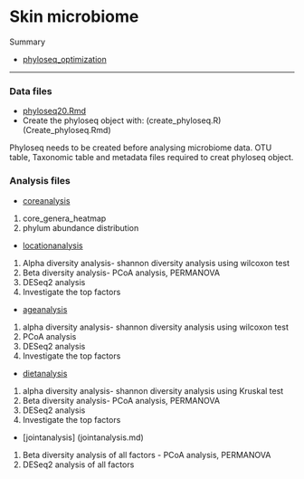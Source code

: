# Skin microbiome


Summary
* [phyloseq_optimization](phyloseq_optimization.md) 
----------------------------------------------------------------------------

### Data files

* [phyloseq20.Rmd](phyloseq20.Rmd)
* Create the phyloseq object with: (create_phyloseq.R) (Create_phyloseq.Rmd)

Phyloseq needs to be created before analysing microbiome data. OTU
table, Taxonomic table and metadata files required to creat phyloseq
object.


### Analysis files

* [coreanalysis](coreanalysis.md)
1. core_genera_heatmap
2. phylum abundance distribution

* [locationanalysis](locationanalysis.md)
1. Alpha diversity analysis- shannon diversity analysis using wilcoxon test
2. Beta diversity analysis- PCoA analysis, PERMANOVA
3. DESeq2 analysis
4. Investigate the top factors

* [ageanalysis](ageanalysis.md)
1. alpha diversity analysis- shannon diversity analysis using wilcoxon test
2. PCoA analysis
3. DESeq2 analysis
4. Investigate the top factors

* [dietanalysis](dietanalysis.md)
1. alpha diversity analysis- shannon diversity analysis using Kruskal test
2. Beta diversity analysis- PCoA analysis, PERMANOVA
3. DESeq2 analysis
4. Investigate the top factors

* [jointanalysis] (jointanalysis.md)
1. Beta diversity analysis of all factors - PCoA analysis, PERMANOVA
2. DESeq2 analysis of all factors 


